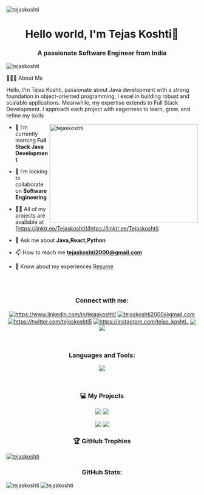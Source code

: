 <img src="https://user-images.githubusercontent.com/61057666/169029838-74df663d-2e62-4d77-bdff-b43f7d63f00f.png" alt="tejaskoshti" />
<h1 align="center">Hello world, I'm Tejas Koshti👋</h1>
<h3 align="center">A passionate Software Engineer from India</h3>


<p align="left"> <img src="https://komarev.com/ghpvc/?username=tejaskoshti&label=Profile%20views&color=0e75b6&style=flat" alt="tejaskoshti" /> </p>




👨🏻‍💻  About Me

Hello, I'm Tejas Koshti, passionate about Java development with a strong foundation in object-oriented programming, I excel in building robust and scalable applications. Meanwhile, my expertise extends to Full Stack Development. I approach each project with eagerness to learn, grow, and refine my skills

<img align="right" width="390" height="260" src="https://user-images.githubusercontent.com/69011963/137184767-79a13ec7-1bb3-4341-a6da-3a149c9c159a.gif" alt="tejaskoshti" /> 

- 🌱 I’m currently learning **Full Stack Java Development**

- 👯 I’m looking to collaborate on **Software Engineering**

- 👨‍💻 All of my projects are available at [https://linktr.ee/Tejaskoshti](https://linktr.ee/Tejaskoshti)

- 💬 Ask me about **Java,React,Python**

- 📫 How to reach me **tejaskoshti2000@gmail.com**

- 📄 Know about my experiences [Resume](https://shorturl.at/6tTBL)
<br>
<br>
<p><h3 align="center">Connect with me:</h3></p>
<p align="center">  
<a href="https://linkedin.com/in/https://www.linkedin.com/in/tejaskoshti/" target="blank"><img align="center" src="https://img.shields.io/badge/linkedin-%230077B5.svg?style=for-the-badge&logo=linkedin&logoColor=white" alt="https://www.linkedin.com/in/tejaskoshti/" /></a>
<a href="https://mail.google.com/mail/tejaskoshti2000@gmail.com" target="blank"><img align="center" src="https://img.shields.io/badge/Gmail-D14836?style=for-the-badge&logo=gmail&logoColor=white" alt="tejaskoshti2000@gmail.com" /></a>
<a href="https://twitter.com/https://twitter.com/tejaskoshti5" target="blank"><img align="center" src="https://img.shields.io/badge/X-%23000000.svg?style=for-the-badge&logo=X&logoColor=white" alt="https://twitter.com/tejaskoshti5" /></a>
<a href="https://instagram.com/tejas_koshti_" target="blank"><img align="center" src="https://img.shields.io/badge/Instagram-%23E4405F.svg?style=for-the-badge&logo=Instagram&logoColor=white" alt="https://instagram.com/tejas_koshti_" /></a>
<a href="https://www.hackerrank.com/tejaskoshti" target="blank"><img align="center" src="https://img.shields.io/badge/-Hackerrank-2EC866?style=for-the-badge&logo=HackerRank&logoColor=white"  /></a>
<a href="https://www.leetcode.com/tejaskoshti" target="blank"><img align="center" src="https://img.shields.io/badge/LeetCode-000000?style=for-the-badge&logo=LeetCode&logoColor=#d16c06"  /></a>
  
</p>
<br>

<h3 align="center">Languages and Tools:</h3>

<p align="center">
  <a href="https://skillicons.dev">
    <img src="https://skillicons.dev/icons?i=java,python,c,cpp,cs,spring,hibernate,dotnet,postman,ai,git,github,html,css,javascript,react,nodejs,bootstrap,mongodb,mysql,docker,kubernetes,jenkins" />
  </a>
</p>
<br>


<h3 align="center">💻 My Projects</h3>
<div  align="center">
<a href="https://github.com/TejasKoshti/TejasKoshti.github.io"><img src="https://github-readme-stats.vercel.app/api/pin/?username=TejasKoshti&repo=TejasKoshti.github.io&show_icons=true&theme=great-gatsby"></a>
<a href="https://github.com/TejasKoshti/BankSystemAPI/"><img src="https://github-readme-stats.vercel.app/api/pin/?username=TejasKoshti&repo=BankSystemAPI&show_icons=true&theme=great-gatsby"></a>
  
<a href="https://github.com/TejasKoshti/BookStoreWebApp/"><img src="https://github-readme-stats.vercel.app/api/pin/?username=TejasKoshti&repo=BookStoreWebApp&show_icons=true&theme=great-gatsby" ></a>
<a href="https://github.com/TejasKoshti/Mobile-Catalogue-API/"><img src="https://github-readme-stats.vercel.app/api/pin/?username=TejasKoshti&repo=Mobile-Catalogue-API&show_icons=true&theme=great-gatsby" ></a>
</div>

<h3 align="center">🏆 GitHub Trophies</h3>
<p > <a href="https://github.com/ryo-ma/github-profile-trophy"><img src="https://github-profile-trophy.vercel.app/?username=ryo-ma&theme=algolia" alt="tejaskoshti"/></a> </p>

<h3 align="center">GitHub Stats:</h3>
<img align="left" src="https://github-readme-stats.vercel.app/api/top-langs?username=tejaskoshti&show_icons=true&locale=en&layout=compact" alt="tejaskoshti" />
<p ><img align="center" src="https://github-readme-streak-stats.herokuapp.com/?user=tejaskoshti&" alt="tejaskoshti" /></p>
